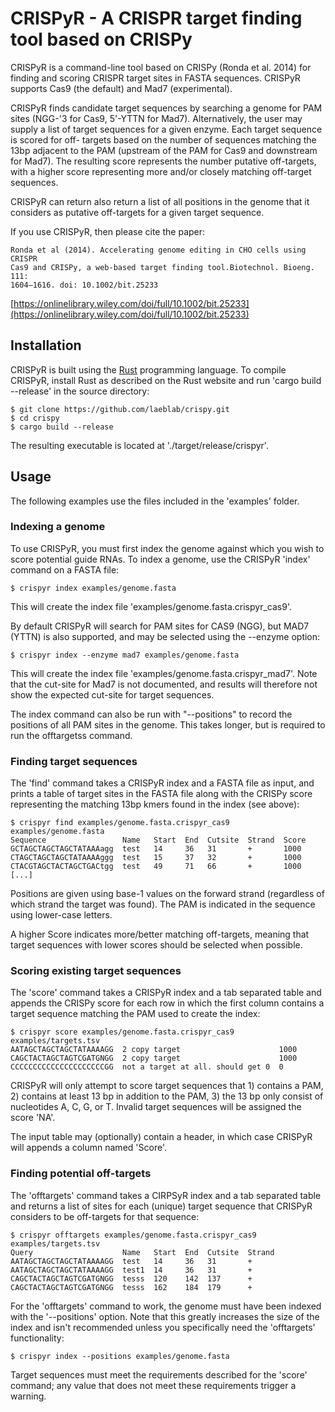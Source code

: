 # CRISPyR - A CRISPR target finding tool based on CRISPy

CRISPyR is a command-line tool based on CRISPy (Ronda et al. 2014) for finding
and scoring CRISPR target sites in FASTA sequences. CRISPyR supports Cas9 (the
default) and Mad7 (experimental).

CRISPyR finds candidate target sequences by searching a genome for PAM sites
(NGG-'3 for Cas9, 5'-YTTN for Mad7). Alternatively, the user may supply a list
of target sequences for a given enzyme. Each target sequence is scored for off-
targets based on the number of sequences matching the 13bp adjacent to the PAM
(upstream of the PAM for Cas9 and downstream for Mad7). The resulting score
represents the number putative off-targets, with a higher score representing
more and/or closely matching off-target sequences.

CRISPyR can return also return a list of all positions in the genome that it
considers as putative off-targets for a given target sequence.

If you use CRISPyR, then please cite the paper:

    Ronda et al (2014). Accelerating genome editing in CHO cells using CRISPR
    Cas9 and CRISPy, a web-based target finding tool.Biotechnol. Bioeng. 111:
    1604–1616. doi: 10.1002/bit.25233

[https://onlinelibrary.wiley.com/doi/full/10.1002/bit.25233](https://onlinelibrary.wiley.com/doi/full/10.1002/bit.25233)


## Installation

CRISPyR is built using the [Rust](https://www.rust-lang.org) programming
language. To compile CRISPyR, install Rust as described on the Rust website
and run 'cargo build --release' in the source directory:

    $ git clone https://github.com/laeblab/crispy.git
    $ cd crispy
    $ cargo build --release

The resulting executable is located at './target/release/crispyr'.


## Usage

The following examples use the files included in the 'examples' folder.


### Indexing a genome

To use CRISPyR, you must first index the genome against which you wish to
score potential guide RNAs. To index a genome, use the CRISPyR 'index' command
on a FASTA file:

    $ crispyr index examples/genome.fasta

This will create the index file 'examples/genome.fasta.crispyr_cas9'.

By default CRISPyR will search for PAM sites for CAS9 (NGG), but MAD7 (YTTN)
is also supported, and may be selected using the --enzyme option:

    $ crispyr index --enzyme mad7 examples/genome.fasta

This will create the index file 'examples/genome.fasta.crispyr_mad7'. Note that
the cut-site for Mad7 is not documented, and results will therefore not show
the expected cut-site for target sequences.

The index command can also be run with "--positions" to record the positions of all PAM sites in the genome. This takes longer, but is required to run the offtargetss command. 

### Finding target sequences

The 'find' command takes a CRISPyR index and a FASTA file as input, and prints
a table of target sites in the FASTA file along with the CRISPy score
representing the matching 13bp kmers found in the index (see above):

    $ crispyr find examples/genome.fasta.crispyr_cas9 examples/genome.fasta
    Sequence                 Name   Start  End  Cutsite  Strand  Score
    GCTAGCTAGCTAGCTATAAAagg  test   14     36   31       +       1000
    CTAGCTAGCTAGCTATAAAAggg  test   15     37   32       +       1000
    CTACGTAGCTACTAGCTGACtgg  test   49     71   66       +       1000
    [...]

Positions are given using base-1 values on the forward strand (regardless of
which strand the target was found). The PAM is indicated in the sequence using
lower-case letters.

A higher Score indicates more/better matching off-targets, meaning that target
sequences with lower scores should be selected when possible.


### Scoring existing target sequences

The 'score' command takes a CRISPyR index and a tab separated table and
appends the CRISPy score for each row in which the first column contains a
target sequence matching the PAM used to create the index:

    $ crispyr score examples/genome.fasta.crispyr_cas9 examples/targets.tsv
    AATAGCTAGCTAGCTATAAAAGG  2 copy target                      1000
    CAGCTACTAGCTAGTCGATGNGG  2 copy target                      1000
    CCCCCCCCCCCCCCCCCCCCCGG  not a target at all. should get 0  0

CRISPyR will only attempt to score target sequences that 1) contains a PAM,
2) contains at least 13 bp in addition to the PAM, 3) the 13 bp only consist
of nucleotides A, C, G, or T. Invalid target sequences will be assigned the
score 'NA'.

The input table may (optionally) contain a header, in which case CRISPyR will
appends a column named 'Score'.


### Finding potential off-targets

The 'offtargets' command takes a CIRPSyR index and a tab separated table and
returns a list of sites for each (unique) target sequence that CRISPyR considers
to be off-targets for that sequence:

    $ crispyr offtargets examples/genome.fasta.crispyr_cas9 examples/targets.tsv
    Query                    Name   Start  End  Cutsite  Strand
    AATAGCTAGCTAGCTATAAAAGG  test   14     36   31       +
    AATAGCTAGCTAGCTATAAAAGG  test1  14     36   31       +
    CAGCTACTAGCTAGTCGATGNGG  tesss  120    142  137      +
    CAGCTACTAGCTAGTCGATGNGG  tesss  162    184  179      +

For the 'offtargets' command to work, the genome must have been indexed with the
'--positions' option. Note that this greatly increases the size of the index and
isn't recommended unless you specifically need the 'offtargets' functionality:

    $ crispyr index --positions examples/genome.fasta

Target sequences must meet the requirements described for the 'score' command;
any value that does not meet these requirements trigger a warning.
